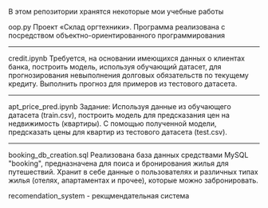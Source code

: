 В этом репозитории хранятся некоторые мои учебные работы


oop.py
Проект «Склад оргтехники». Программа реализована с посредством объектно-ориентированного программирования
_____________________________________________________________________________________________________________________________________________________________________

credit.ipynb
Требуется, на основании имеющихся данных о клиентах банка, построить модель, используя обучающий датасет, для прогнозирования невыполнения долговых обязательств по текущему кредиту. Выполнить прогноз для примеров из тестового датасета.
_____________________________________________________________________________________________________________________________________________________________________

apt_price_pred.ipynb
Задание:
Используя данные из обучающего датасета (train.csv), построить модель для предсказания цен на недвижимость (квартиры). С помощью полученной модели, предсказать цены для квартир из тестового датасета (test.csv).
______________________________________________________________________________________________________________________________________________________________________

booking_db_creation.sql
Реализована база данных средствами MySQL "booking", предназначена для поиса и бронирования жилья для путешествий. Хранит в себе данные о пользователях и различных типах жилья (отелях, апартаментах и прочее), которые можно забронировать.

recomendation_system - рекщмендательная система

